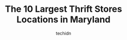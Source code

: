 ---
layout: ampstory
image: https://i0.wp.com/paketmu.com/wp-content/uploads/2023/06/unique-0-in-maryland-1686367698.jpeg?resize=640,853
author: techidn
featured: false
description: Explore the diverse Thrift Store scene in Maryland, home to an incredible selection of 10 establishments catering to every taste. Whether youre in search of iconic favorites or undiscovered
title: The 10 Largest Thrift Stores Locations in Maryland
cover:
   title: The 10 Largest Thrift Stores Locations in Maryland
   subtitle: RICKPATE
   background: https://paketmu.com/wp-content/uploads/2023/06/unique-0-in-maryland-1686367698.jpeg

pages: 
 - layout: thirds
   top: <h1>#1 Value Village</h1>
   bottom: "<p>I think this is the cleanest and most organized thrift store I have been too. But maybe the fact that I was there at 11 am should count for something. My experience was g</p>"
   background: https://paketmu.com/wp-content/uploads/2023/06/unique-1-in-maryland-1686367698.jpeg
   backgroundblur: true
 - layout: thirds
   top: <h1>#2 2nd Ave Thrift Superstore - Laurel, MD</h1>
   bottom: "<p>This is a huge thrift store, so much items for sale, variety is good. Just have to be patient to browse and more often than not youll bring home something. Regis</p>"
   background: https://paketmu.com/wp-content/uploads/2023/06/unique-2-in-maryland-1686367699.jpeg
   cta:
      link: https://paketmu.com/the-10-largest-thrift-stores-locations-in-maryland/
      text: The 10 Largest Thrift Stores Locations in Maryland
 - layout: thirds
   top: <h1>#3 2nd Ave Thrift Superstore - Columbia, MD</h1>
   bottom: "<p>First time in this store. The store was clean, shelves and merchandize were well organized. Even the shoes, books, cds and DVDs were neatly arranged. Good variety of item</p>"
   background: https://paketmu.com/wp-content/uploads/2023/06/unique-3-in-maryland-1686367700.jpeg
   cta:
      link: https://paketmu.com/the-10-largest-thrift-stores-locations-in-maryland/
      text: The 10 Largest Thrift Stores Locations in Maryland
 - layout: thirds
   top: <h1>#4 Value Village</h1>
   bottom: "<p>6611 Annapolis Rd, Landover Hills, MD 20784, United States</p>"
   background: https://images.unsplash.com/photo-1522441815192-d9f04eb0615c?ixlib=rb-4.0.3&ixid=MnwxMjA3fDB8MHxwaG90by1wYWdlfHx8fGVufDB8fHx8&auto=format&fit=crop&w=640&h=853&q=80
   cta:
      link: https://paketmu.com/the-10-largest-thrift-stores-locations-in-maryland/
      text: The 10 Largest Thrift Stores Locations in Maryland
 - layout: thirds
   top: <h1>#5 Unique</h1>
   bottom: "<p>12211 Veirs Mill Rd, Silver Spring, MD 20906, United States</p>"
   background: https://images.unsplash.com/photo-1553949345-eb786bb3f7ba?ixlib=rb-4.0.3&ixid=MnwxMjA3fDB8MHxwaG90by1wYWdlfHx8fGVufDB8fHx8&auto=format&fit=crop&w=640&h=853&q=80
   cta:
      link: https://paketmu.com/the-10-largest-thrift-stores-locations-in-maryland/
      text: The 10 Largest Thrift Stores Locations in Maryland
 - layout: thirds
   top: <h1>#6 2nd Ave Thrift Superstore - Camp Springs, MD</h1>
   bottom: "<p>6307 Allentown Rd, Camp Springs, MD 20748, United States</p>"
   background: https://images.unsplash.com/photo-1515405295579-ba7b45403062?ixlib=rb-4.0.3&ixid=MnwxMjA3fDB8MHxwaG90by1wYWdlfHx8fGVufDB8fHx8&auto=format&fit=crop&w=640&h=853&q=80
   cta:
      link: https://paketmu.com/the-10-largest-thrift-stores-locations-in-maryland/
      text: The 10 Largest Thrift Stores Locations in Maryland
 - layout: thirds
   top: <h1>#7 Prime Thrift Laurel</h1>
   bottom: "<p>9880 Washington Blvd N, Laurel, MD 20723, United States</p>"
   background: https://images.unsplash.com/photo-1489648022186-8f49310909a0?ixlib=rb-4.0.3&ixid=MnwxMjA3fDB8MHxwaG90by1wYWdlfHx8fGVufDB8fHx8&auto=format&fit=crop&w=640&h=853&q=80
   cta:
      link: https://paketmu.com/the-10-largest-thrift-stores-locations-in-maryland/
      text: The 10 Largest Thrift Stores Locations in Maryland
 - layout: thirds
   middle: Continue reading...
   background: https://images.unsplash.com/photo-1608411404720-c8f0417bcdba?ixlib=rb-4.0.3&ixid=MnwxMjA3fDB8MHxwaG90by1wYWdlfHx8fGVufDB8fHx8&auto=format&fit=crop&w=640&h=853&q=80
   cta:
      link: https://paketmu.com/the-10-largest-thrift-stores-locations-in-maryland/
      text: The 10 Largest Thrift Stores Locations in Maryland
      
---